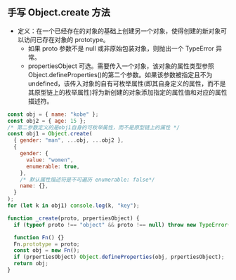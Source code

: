 ## 手写 Object.create 方法

- 定义：在一个已经存在的对象的基础上创建另一个对象，使得创建的新对象可以访问已存在对象的 prototype。
  - 如果 proto 参数不是 null 或非原始包装对象，则抛出一个 TypeError 异常。
  - propertiesObject
    可选。需要传入一个对象，该对象的属性类型参照 Object.defineProperties()的第二个参数。如果该参数被指定且不为 undefined，该传入对象的自有可枚举属性(即其自身定义的属性，而不是其原型链上的枚举属性)将为新创建的对象添加指定的属性值和对应的属性描述符。

```javascript
const obj = { name: "kobe" };
const obj2 = { age: 15 };
/* 第二参数定义的是obj1自身的可枚举属性，而不是原型链上的属性 */
const obj1 = Object.create(
  { gender: "man", ...obj, ...obj2 },
  {
    gender: {
      value: "women",
      enumerable: true,
    },
    /* 默认属性描述符是不可遍历 enumerable: false*/
    name: {},
  }
);
for (let k in obj1) console.log(k, "key");
```

```javascript
function _create(proto, prpertiesObject) {
  if (typeof proto !== "object" && proto !== null) throw new TypeError("proto must be an object or null");

  function Fn() {}
  Fn.prototype = proto;
  const obj = new Fn();
  if (prpertiesObject) Object.defineProperties(obj, prpertiesObject);
  return obj;
}
```
